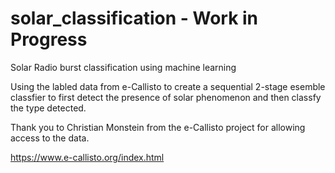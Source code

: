 # solar_classification - Work in Progress
 Solar Radio burst classification using machine learning

Using the labled data from e-Callisto to create a sequential 2-stage esemble classfier to first detect the presence of solar phenomenon and then classfy the type detected.


Thank you to Christian Monstein from the e-Callisto project for allowing access to the data.

https://www.e-callisto.org/index.html
